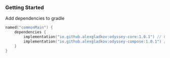 ### Getting Started
Add dependencies to gradle

```kotlin
named("commonMain") {
    dependencies {
        implementation("io.github.alexgladkov:odyssey-core:1.0.1") // For core classes
        implementation("io.github.alexgladkov:odyssey-compose:1.0.1") // For compose extensions
    }
}
```